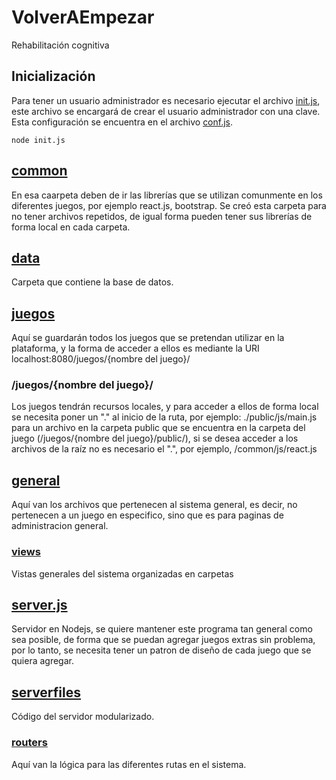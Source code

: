 # VolverAEmpezar
Rehabilitación cognitiva

## Inicialización 
Para tener un usuario administrador es necesario ejecutar el archivo [init.js](init.js), este archivo se encargará de crear el usuario administrador con una clave. Esta configuración se encuentra en el archivo [conf.js](serverfiles/conf.js).
```
node init.js
```

## [common](/common)

En esa caarpeta deben de ir las librerías que se utilizan comunmente en los diferentes juegos, por ejemplo react.js, bootstrap.
Se creó esta carpeta para no tener archivos repetidos, de igual forma pueden tener sus librerías de forma local en cada carpeta.

## [data](/data)

Carpeta que contiene la base de datos.

## [juegos](/juegos)

Aquí se guardarán todos los juegos que se pretendan utilizar en la plataforma, y la forma de acceder a ellos es mediante la URI
localhost:8080/juegos/{nombre del juego}/
  
  
### /juegos/{nombre del juego}/

  Los juegos tendrán recursos locales, y para acceder a ellos de forma local se necesita poner un "." al inicio de la ruta, por
  ejemplo: ./public/js/main.js para un archivo en la carpeta public que se encuentra en la carpeta del juego 
  (/juegos/{nombre del juego}/public/), si se desea acceder a los archivos de la raíz no es necesario el ".", por ejemplo,
  /common/js/react.js


## [general](/general)

Aquí van los archivos que pertenecen al sistema general, es decir, no pertenecen a un juego
en especifico, sino que es para paginas de administracion general.
    
### [views](/general/views)
Vistas generales del sistema organizadas en carpetas

## [server.js](server.js)
Servidor en Nodejs, se quiere mantener este programa tan general como sea posible, de forma que se puedan agregar juegos extras
sin problema, por lo tanto, se necesita tener un patron de diseño de cada juego que se quiera agregar.

## [serverfiles](/serverfiles)
Código del servidor modularizado.

### [routers](/serverfiles/routers)
Aquí van la lógica para las diferentes rutas en el sistema.